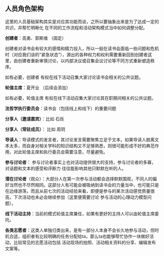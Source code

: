 ## 人员角色架构
这里的人员基础架构其实是对应其功能而谈，之所以要抽象出来是为了达成一定的共识，并帮忙明晰化 在不同的工作流程和活动架构模式当中如何调整分配。

**创建者**：高勇、郭斯维 （固定）

创建者对读书会有较大的感情和精力投入，所以一般在读书会面临一些问题和危机时（对应我们谈的“紧急状态”），源出的各种权力和权利需要重新回到创建者这里，由创建者重新审慎讨论，以内部决议或召集会议讨论等不同方式重新塑造秩序。

如有必要，创建者 有权在线下活动召集大家讨论读书会相关的公共议题。

**轮值主席**：夏开业 （后续会添加） 

如有必要，轮值主席 有权在线下活动召集大家讨论其在职期间相关的公共议题。

**法哲学执行委员会**：读书会（包括线上和线下）的重要问题

**分享人（邀请嘉宾）**：比如 石烁

**分享人（常驻成员）**： 比如 周玥 

**导读人**：导读模式的发言者，其讨论发言需要聚焦立足于文本，如果导读人脱离文本太多，而自身对相关学科的知识结构又不足够熟悉，则很可能形成不好的典范作用，对此轮值主席和执行委员会需要注意，尽量避免。

**参与讨论者**： 参与讨论者事实上也对活动提供很大的支持，参与讨论者的多寡，对话题和文本的感受和评断力 往往能影响其他只默默在听的人。

**潜在讨论者**（观众）：大部分人在第一次参与活动都会选择默默围观，不同人的偏好当然也不尽然相同。这部分人有可能会被吸纳到读书会的力量当中，也可能只是在边缘游荡，而且从前七次的活动经验来看，即便是参与的某次活动感觉质量很高，下次活动也未必会继续参加（这里便需要讨论 参与活动的心理动力模型问题）。

**线下活动主持**：当前的模式轮值主席兼任，如果有更好的主持人可以由轮值主席委托。

**各类志愿者**：这类人单独归类出来，是有一部分人本身不会长久地参与活动，但时机合适，组织者有比较明确的任务分配给ta，那么ta也能够帮忙协作一块做好活动，比较常见的志愿活动包括 活动现场的拍照、活动相关资料的分享、编辑发布文案等。
